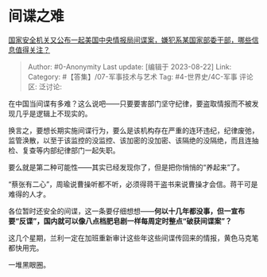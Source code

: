 # 间谍之难
[国家安全机关又公布一起美国中央情报局间谍案，嫌犯系某国家部委干部，哪些信息值得关注？](https://www.zhihu.com/question/618344815/answer/3176489567)

> Author: #0-Anonymity
> Last update: [编辑于 2023-08-22]
> Link:
> Category: #【答集】/07-军事技术与艺术
> Tag: #4-世界史/4C-军事
> 评论区:
> 泛讨论:

在中国当间谍有多难？这么说吧——只要要害部门坚守纪律，要盗取情报而不被发现几乎是逻辑上不现实的。

换言之，要想长期实施间谍行为，要么是该机构存在严重的连环违纪，纪律废弛，监管涣散，以至于该监控的没监控、该加密的没加密、该隔绝的没隔绝，而且连抽检、复查等内部纪律部门一起失职。

要么就是第二种可能性——其实已经发现你了，但是把你悄悄的“养起来”了。

“蔡张有二心”，周瑜说曹操听都不听，必须得蒋干盗书来说曹操才会信。蒋干可是难得的人才。

各位暂时还安全的间谍，这一条要仔细想想——**何以十几年都没事，但一宣布要“反谍”，国内就可以像八点档肥皂剧一样每周定时整点“破获间谍案”？**

这几个星期，兰利一定在加班重新审计这些年这些间谍传回来的情报，黄色马克笔都快用完。

一堆黑眼圈。
